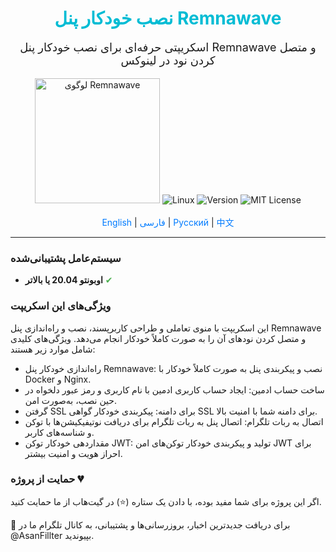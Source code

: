 <div align="center">
  <h1 style="color: #00bcd4;">نصب خودکار پنل Remnawave</h1>
  <p style="font-size: 18px;">اسکریپتی حرفه‌ای برای نصب خودکار پنل Remnawave و متصل کردن نود در لینوکس</p>
  <img src="https://github.com/AsanFillter/Remnawave-AutoSetup/raw/main/remnawave-logo.png" width="200" alt="لوگوی Remnawave">
  <img src="https://img.shields.io/badge/Platform-Linux-brightgreen" alt="Linux">
  <img src="https://img.shields.io/badge/Version-v0.1%20(Beta)-orange" alt="Version">
  <img src="https://img.shields.io/badge/License-MIT-blue" alt="MIT License">
  <br><br>
  <a href="https://github.com/AsanFillter/Remnawave-AutoSetup/blob/main/README.md" style="text-decoration: none; color: #007bff;">English</a> | 
  <a href="#فارسی" style="text-decoration: none; color: #007bff;">فارسی</a> | 
  <a href="https://github.com/AsanFillter/Remnawave-AutoSetup/blob/main/docs/README-ru.md" style="text-decoration: none; color: #007bff;">Русский</a> | 
  <a href="https://github.com/AsanFillter/Remnawave-AutoSetup/blob/main/docs/README-zh.md" style="text-decoration: none; color: #007bff;">中文</a>
</div>

---

### سیستم‌عامل پشتیبانی‌شده
- **اوبونتو 20.04 یا بالاتر** <span style="color: #4caf50;">✔</span>

### ویژگی‌های این اسکریپت
این اسکریپت با منوی تعاملی و طراحی کاربرپسند، نصب و راه‌اندازی پنل Remnawave و متصل کردن نودهای آن را به صورت کاملاً خودکار انجام می‌دهد. ویژگی‌های کلیدی شامل موارد زیر هستند:

- راه‌اندازی خودکار پنل Remnawave: نصب و پیکربندی پنل به صورت کاملاً خودکار با Docker و Nginx.
- ساخت حساب ادمین: ایجاد حساب کاربری ادمین با نام کاربری و رمز عبور دلخواه در حین نصب، به‌صورت امن.
- گرفتن SSL برای دامنه: پیکربندی خودکار گواهی SSL برای دامنه شما با امنیت بالا.
- اتصال به ربات تلگرام: اتصال پنل به ربات تلگرام برای دریافت نوتیفیکیشن‌ها با توکن و شناسه‌های کاربر.
- مقداردهی خودکار توکن JWT: تولید و پیکربندی خودکار توکن‌های امن JWT برای احراز هویت و امنیت بیشتر.

### حمایت از پروژه 💔
اگر این پروژه برای شما مفید بوده، با دادن یک ستاره (⭐) در گیت‌هاب از ما حمایت کنید.

🔹 برای دریافت جدیدترین اخبار، بروزرسانی‌ها و پشتیبانی، به کانال تلگرام ما در @AsanFillter بپیوندید.
